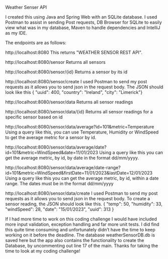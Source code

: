 Weather Senser API

I created this using Java and Spring Web with an SQLite database. I used Postman to assist in sending Post requests, DB Browser for SQLite to easily view what was in my database, Maven to handle dependencies and IntelliJ as my IDE.

The endpoints are as follows:

http://localhost:8080 This returns "WEATHER SENSOR REST API".

http://localhost:8080/sensor Returns all sensors

http://localhost:8080/sensor/{id} Returns a sensor by its id

http://localhost:8080/sensor/create I used Postman to send my post requests as it allows you to send json in the request body. The JSON should look like this
{
    "uuid": 400,
    "country": "Ireland",
    "city": "Limerick"}

http://localhost:8080/sensor/data Returns all sensor readings 

http://localhost:8080/sensor/data/{id} Returns all sensor readings for a specific sensor based on id

http://localhost:8080/sensor/data/average?id=101&metric=Temperature Using a query like this, you can use Temperature, Humidity or WindSpeed to get the average metric for a sensor by id.

http://localhost:8080/sensor/data/average/date?id=101&metric=WindSpeed&date=11/01/2023
Using a query like this you can get the average metric, by id, by date in the format dd/mm/yyyy.

http://localhost:8080/sensor/data/average/date-range?id=101&metric=WindSpeed&firstDate=11/01/2023&lastDate=12/01/2023
Using a query like this you can get the average metric, by id, within a date range. The dates must be in the format dd/mm/yyyy

http://localhost:8080/sensor/data/create I used Postman to send my post requests as it allows you to send json in the request body. To create a sensor reading, the JSON should look like this.
{
    "temp": 50,
    "humidity": 33,
    "windSpeed": 28,
    "date": "15/01/2023",
    "uuid": 313
}

If I had more time to work on this coding challenge I would have included more input validation, exception handling and far more unit tests. I did find this quite time consuming and unfortunately didn’t have the time to keep working on it before the deadline. 
The database weatherSensorDB.db is saved here but the app also contains the functionality to create the Database, by uncommenting out line 17 of the main. Thanks for taking the time to look at my coding challenge!
